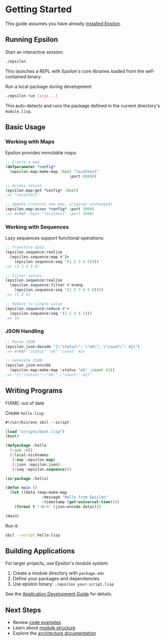 # Getting Started

This guide assumes you have already [installed Epsilon](installation.md).

## Running Epsilon

Start an interactive session:

```bash
./epsilon
```

This launches a REPL with Epsilon's core libraries loaded from the self-contained binary.

Run a local package during development:

```bash
./epsilon run [args...]
```

This auto-detects and runs the package defined in the current directory's `module.lisp`.

## Basic Usage

### Working with Maps

Epsilon provides immutable maps:

```lisp
;; Create a map
(defparameter *config* 
  (epsilon.map:make-map :host "localhost" 
                            :port 8080))

;; Access values
(epsilon.map:get *config* :host)
;=> "localhost"

;; Update (returns new map, original unchanged)
(epsilon.map:assoc *config* :port 3000)
;=> #<MAP :host "localhost" :port 3000>
```

### Working with Sequences

Lazy sequences support functional operations:

```lisp
;; Transform data
(epsilon.sequence:realize 
  (epsilon.sequence:map #'1+ 
    (epsilon.sequence:seq '(1 2 3 4 5))))
;=> (2 3 4 5 6)

;; Filter values  
(epsilon.sequence:realize 
  (epsilon.sequence:filter #'evenp 
    (epsilon.sequence:seq '(1 2 3 4 5 6))))
;=> (2 4 6)

;; Reduce to single value
(epsilon.sequence:reduce #'+ 
  (epsilon.sequence:seq '(1 2 3 4 5)))
;=> 15
```

### JSON Handling

```lisp
;; Parse JSON
(epsilon.json:decode "{\"status\": \"ok\", \"count\": 42}")
;=> #<MAP "status" "ok" "count" 42>

;; Generate JSON
(epsilon.json:encode 
  (epsilon.map:make-map :status "ok" :count 42))
;=> "{\"status\":\"ok\",\"count\":42}"
```

## Writing Programs

FIXME: out of date

Create `hello.lisp`:

```lisp
#!/usr/bin/env sbcl --script

(load "scripts/boot.lisp")
(boot)

(defpackage :hello
  (:use :cl)
  (:local-nicknames
   (:map :epsilon.map)
   (:json :epsilon.json)
   (:seq :epsilon.sequence)))

(in-package :hello)

(defun main ()
  (let ((data (map:make-map 
                :message "Hello from Epsilon"
                :timestamp (get-universal-time))))
    (format t "~A~%" (json:encode data))))

(main)
```

Run it:

```bash
sbcl --script hello.lisp
```

## Building Applications

For larger projects, use Epsilon's module system:

1. Create a module directory with `package.edn`
2. Define your packages and dependencies
3. Use epsilon binary: `./epsilon your-script.lisp`

See the [Application Development Guide](app-development-guide.md) for details.

## Next Steps

- Review [code examples](examples.md)
- Learn about [module structure](../architecture/module-management.md)
- Explore the [architecture documentation](../architecture/)
